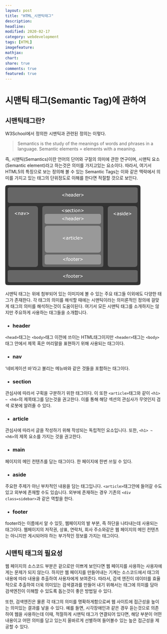 ```yaml
---
layout: post
title: "HTML_시맨틱태그"
description:
headline:
modified: 2020-02-17
category: webdevelopment
tags: [HTML]
imagefeature:
mathjax:
chart:
share: true
comments: true
featured: true
---
```


# 시맨틱 태그(Semantic Tag)에 관하여

## 시맨틱태그란?
W3School에서 정의한 시맨틱과 관련된 정의는 이렇다.

>Semantics is the study of the meanings of words and phrases in a language.
>Semantic elements = elements with a meaning.

즉, 시맨틱(Semantics)이란 언어의 단어와 구절의 의미에 관한 연구이며, 시맨틱 요소(Semantic element)라고 하는것은 의미를 가지고있는 요소이다.
따라서, 여기서 HTML5의 특징으로 보는 정의해 볼 수 있는 Semantic Tags는 이와 같은 맥락에서 의미를 가지고 있는 태그의 단위정도로 이해를 한다면 적절할 것으로 보인다.

![sementic](https://github.com/lsh58/lsh58.github.io/blob/master/images/semantic_tags.gif?raw=true)

시맨틱 태그는 위에 첨부되어 있는 이미지에 볼 수 있는 주요 태그들 이외에도 다양한 태그가 존재한다. 각 태그의 의미를 해석할 때에는 시맨틱이라는 의미론적인 정의에 걸맞게 태그의 의미를 해석하는것이 도움이된다. 여기서 모든 시맨틱 태그를 소개하지는 않지만 주요하게 사용하는 태그들을 소개합니다.

- ### header  
``<head>``태그는 ``<body>``태그 이전에 쓰이는 HTML태그이지만 ``<header>``태그는 ``<body>``태그 안에서 제목 혹은 머리말을 표현하기 위해 사용되는 태그이다.
- ### nav  
‘네비게이션 바’라고 불리는 메뉴바와 같은 것들을 포함하는 태그이다.
- ### section  
관심사에 따라서 구획을 구분하기 위한 태그이다. 이 또한 ``<article>``태그와 같이 ``<h1> ~ <h6>``의 제목태그를 담는것을 권고한다. 이를 통해 해당 섹션의 관심사가 무엇인지 검색 로봇에 알려줄 수 있다.
- ### article  
관심사에 따라서 글을 작성하기 위해 작성되는 독립적인 요소입니다. 또한, ``<h1> ~ <h6>``의 제목 요소를 가지는 것을 권고한다.
- ### main  
페이지의 메인 컨텐츠를 담는 태그이다. 한 페이지에 한번 쓰일 수 있다.
- ### aside  
주요한 주제가 아닌 부차적인 내용을 담는 태그입니다. ``<article>``태그안에 들어갈 수도있고 외부에 존재할 수도 있습니다. 외부에 존재하는 경우 기존의 ``<div class=sidebar>``과 같은 역할을 한다.
- ### footer  
footer라는 이름에서 알 수 있듯, 웹페이지의 발 부분, 즉 하단을 나타내는데 사용되는 태그이다. 웹페이지의 저작권, 상표, 연락처, 회사 주소와같은 웹 페이지의 메인 컨텐츠는 아니지만 게시되어야 하는 부가적인 정보를 가지는 태그이다.


## 시맨틱 태그의 필요성
웹 페이지의 소스코드 부분은 겉으로만 이쁘게 보인다면 웹 페이지를 사용하는 사용자에게는 문제가 되지 않는다. 하지만 웹 페이지를 만들어내는 기계는 소스코드에서 태그의 내용에 따라 내용을 추출하여 사용자에게 보여준다.
따라서, 검색 엔진이 데이터를 효율적으로 추출하여 더욱 의미있는 검색결과를 만들어 내기 위해서는 태그에 의미를 담아 검색엔진이 이해할 수 있도록 돕는것이 좋은 방법일 수 있다.
 
또한, 검색엔진은 물론 각 태그의 의미를 명확하게함으로써 웹 사이트에 접근성을 높이는 의미있는 결과를 낳을 수 있다. 예를 들면, 시각장애인과 같은 경우 듣는것으로 의존하여 웹을 사용하는데 이때, 적절하게 시맨틱 태그가 연결되어 있다면, 해당 부분이 어떤 내용이고 어떤 의미를 담고 있는지 올바르게 선별하여 들어볼수 있는 높은 접근성을 제공할 수 있다.
